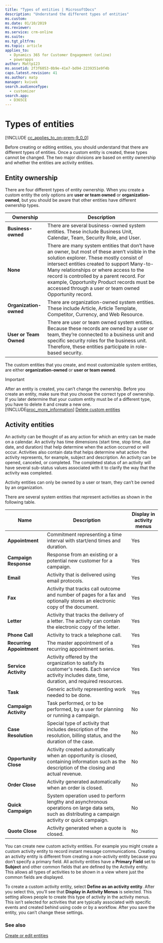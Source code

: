 ```yaml
---
title: "Types of entities | MicrosoftDocs"
description: "Understand the different types of entities"
ms.custom: 
ms.date: 01/10/2019
ms.reviewer: 
ms.service: crm-online
ms.suite: 
ms.tgt_pltfrm: 
ms.topic: article
applies_to: 
  - Dynamics 365 for Customer Engagement (online)
  - powerapps
author: Mattp123
ms.assetid: 2f3f6053-0b9e-41e7-bd94-2239351e9f4b
caps.latest.revision: 41
ms.author: matp
manager: kvivek
search.audienceType: 
  - customizer
search.app: 
  - D365CE
---
```

# Types of entities

[!INCLUDE [cc_applies_to_on-prem-9_0_0](../includes/cc_applies_to_on-prem-9_0_0.md)]

<a name="BKMK_TypesOfEntities"></a>   

 Before creating or editing entities, you should understand that there are different types of entities. Once a custom entity is created, these types cannot be changed. The two major divisions are based on entity ownership and whether the entities are activity entities.  
  
<a name="BKMK_EntityOwnership"></a>   
## Entity ownership  
 There are four different types of entity ownership. When you create a custom entity the only options are **user or team owned** or **organization-owned**, but you should be aware that other entities have different ownership types.  
  
|Ownership|Description|  
|---------------|-----------------|  
|**Business-owned**|There are several business-owned system entities. These include Business Unit, Calendar, Team, Security Role, and User.|  
|**None**|There are many system entities that don’t have an owner, but most of these aren’t visible in the solution explorer. These mostly consist of intersect entities created to support Many-to-Many relationships or where access to the record is controlled by a parent record. For example, Opportunity Product records must be accessed through a user or team owned Opportunity record.|  
|**Organization-owned**|There are organization-owned system entities. These include Article, Article Template, Competitor, Currency, and Web Resource.|  
|**User or Team Owned**|There are user or team owned system entities. Because these records are owned by a user or team, they’re connected to a business unit and specific security roles for the business unit. Therefore, these entities participate in role-based security.|  
  
 The custom entities that you create, and most customizable system entities, are either **organization-owned** or **user or team owned**.  
  
> [!IMPORTANT]
>  After an entity is created, you can’t change the ownership. Before you create an entity, make sure that you choose the correct type of ownership. If you later determine that your custom entity must be of a different type, you have to delete it and create a new one. [!INCLUDE[proc_more_information](../includes/proc-more-information.md)] [Delete custom entities](../customize/delete-custom-entities.md)  
  
<a name="BKMK_ActivityEntities"></a>   
## Activity entities  
 An activity can be thought of as any action for which an entry can be made on a calendar. An activity has time dimensions (start time, stop time, due date, and duration) that help determine when the action occurred or will occur. Activities also contain data that helps determine what action the activity represents, for example, subject and description. An activity can be opened, canceled, or completed. The completed status of an activity will have several sub-status values associated with it to clarify the way that the activity was completed.  
  
 Activity entities can only be owned by a user or team, they can’t be owned by an organization.  
  
 There are several system entities that represent activities as shown in the following table.  
  
|Name|Description|Display in activity menus|  
|----------|-----------------|-------------------------------|  
|**Appointment**|Commitment representing a time interval with start/end times and duration.|Yes|  
|**Campaign Response**|Response from an existing or a potential new customer for a campaign.|Yes|  
|**Email**|Activity that is delivered using email protocols.|Yes|  
|**Fax**|Activity that tracks call outcome and number of pages for a fax and optionally stores an electronic copy of the document.|Yes|  
|**Letter**|Activity that tracks the delivery of a letter. The activity can contain the electronic copy of the letter.|Yes|  
|**Phone Call**|Activity to track a telephone call.|Yes|  
|**Recurring Appointment**|The master appointment of a recurring appointment series.|Yes|  
|**Service Activity**|Activity offered by the organization to satisfy its customer's needs. Each service activity includes date, time, duration, and required resources.|Yes|  
|**Task**|Generic activity representing work needed to be done.|Yes|  
|**Campaign Activity**|Task performed, or to be performed, by a user for planning or running a campaign.|No|  
|**Case Resolution**|Special type of activity that includes description of the resolution, billing status, and the duration of the case.|No|  
|**Opportunity Close**|Activity created automatically when an opportunity is closed, containing information such as the description of the closing and actual revenue.|No|  
|**Order Close**|Activity generated automatically when an order is closed.|No|  
|**Quick Campaign**|System operation used to perform lengthy and asynchronous operations on large data sets, such as distributing a campaign activity or quick campaign.|No|  
|**Quote Close**|Activity generated when a quote is closed.|No|  
  
 You can create new custom activity entities. For example you might create a custom activity entity to record instant message communications. Creating an activity entity is different from creating a non-activity entity because you don’t specify a primary field. All activity entities have a **Primary Field** set to **Subject** and other common fields that are defined by the Activity entity. This allows all types of activities to be shown in a view where just the common fields are displayed.  
  
 To create a custom activity entity, select **Define as an activity entity**. After you select this, you’ll see that **Display in Activity Menus** is selected. This setting allows people to create this type of activity in the activity menus. This isn’t selected for activities that are typically associated with specific events and created behind using code or by a workflow. After you save the entity, you can’t change these settings.  

### See also
[Create or edit entities](create-edit-entities.md)
